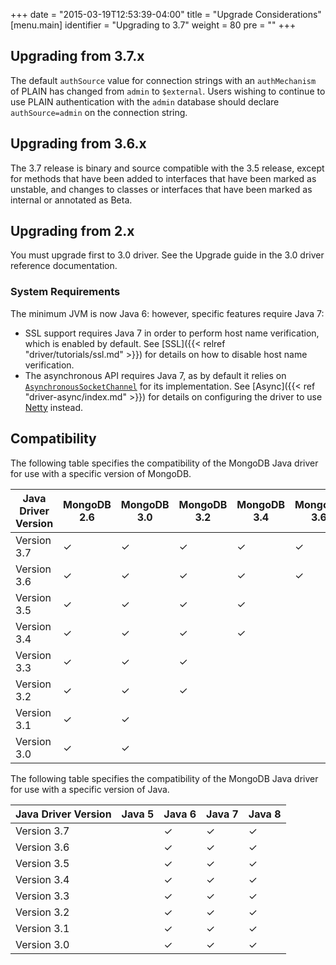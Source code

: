 +++
date = "2015-03-19T12:53:39-04:00"
title = "Upgrade Considerations"
[menu.main]
  identifier = "Upgrading to 3.7"
  weight = 80
  pre = "<i class='fa fa-level-up'></i>"
+++


## Upgrading from 3.7.x

The default `authSource` value for connection strings with an `authMechanism` of PLAIN has changed from `admin` to `$external`. Users
wishing to continue to use PLAIN authentication with the `admin` database should declare `authSource=admin` on the connection string.

## Upgrading from 3.6.x

The 3.7 release is binary and source compatible with the 3.5 release, except for methods that have been added to interfaces that
have been marked as unstable, and changes to classes or interfaces that have been marked as internal or annotated as Beta.

## Upgrading from 2.x

You must upgrade first to 3.0 driver.  See the Upgrade guide in the 3.0 driver reference documentation.

### System Requirements

The minimum JVM is now Java 6: however, specific features require Java 7:

- SSL support requires Java 7 in order to perform host name verification, which is enabled by default.  See
[SSL]({{< relref "driver/tutorials/ssl.md" >}}) for details on how to disable host name verification.
- The asynchronous API requires Java 7, as by default it relies on
[`AsynchronousSocketChannel`](http://docs.oracle.com/javase/7/docs/api/java/nio/channels/AsynchronousSocketChannel.html) for
its implementation.  See [Async]({{< ref "driver-async/index.md" >}}) for details on configuring the driver to use [Netty](http://netty.io/) instead.

## Compatibility

The following table specifies the compatibility of the MongoDB Java driver for use with a specific version of MongoDB.

|Java Driver Version|MongoDB 2.6|MongoDB 3.0 |MongoDB 3.2|MongoDB 3.4|MongoDB 3.6|
|-------------------|-----------|------------|-----------|-----------|-----------|
|Version 3.7        |  ✓  |  ✓  |  ✓  |  ✓  |  ✓  |
|Version 3.6        |  ✓  |  ✓  |  ✓  |  ✓  |  ✓  |
|Version 3.5        |  ✓  |  ✓  |  ✓  |  ✓  |     |
|Version 3.4        |  ✓  |  ✓  |  ✓  |  ✓  |     |
|Version 3.3        |  ✓  |  ✓  |  ✓  |     |     |
|Version 3.2        |  ✓  |  ✓  |  ✓  |     |     |
|Version 3.1        |  ✓  |  ✓  |     |     |     |
|Version 3.0        |  ✓  |  ✓  |     |     |     |

The following table specifies the compatibility of the MongoDB Java driver for use with a specific version of Java.

|Java Driver Version|Java 5 | Java 6 | Java 7 | Java 8 |
|-------------------|-------|--------|--------|--------|
|Version 3.7        |     | ✓ | ✓ | ✓ |
|Version 3.6        |     | ✓ | ✓ | ✓ |
|Version 3.5        |     | ✓ | ✓ | ✓ |
|Version 3.4        |     | ✓ | ✓ | ✓ |
|Version 3.3        |     | ✓ | ✓ | ✓ |
|Version 3.2        |     | ✓ | ✓ | ✓ |
|Version 3.1        |     | ✓ | ✓ | ✓ |
|Version 3.0        |     | ✓ | ✓ | ✓ |
